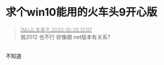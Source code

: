 # 求个win10能用的火车头9开心版


<div class="quote"><blockquote><font size="2"><a href="https://www.hostloc.com/forum.php?mod=redirect&amp;goto=findpost&amp;pid=9370096&amp;ptid=759824" target="_blank"><font color="#999999">[MJJ] 发表于 2020-10-29 17:07</font></a></font><br />
我2012 也不行 好像跟 net版本有关系?</blockquote></div><br />
不知道

